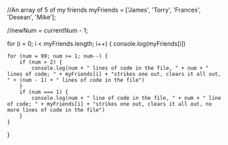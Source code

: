 //An array of 5 of my friends
myFriends = ['James', 'Torry', 'Frances', 'Desean', 'Mike'];


//newNum = currentNum - 1;


for (i = 0; i < myFriends.length; i++) {
    console.log(myFriends[i])

    for (num = 99; num >= 1; num--) {
        if (num > 2) {
            console.log(num + " lines of code in the file, " + num + " lines of code; " + myFriends[i] + "strikes one out, clears it all out, " + (num - 1) + " lines of code in the file")
        }
        if (num === 1) {
            console.log(num + " line of code in the file, " + num + " line of code; " + myFriends[i] + "strikes one out, clears it all out, no more lines of code in the file")
        }
    }
}